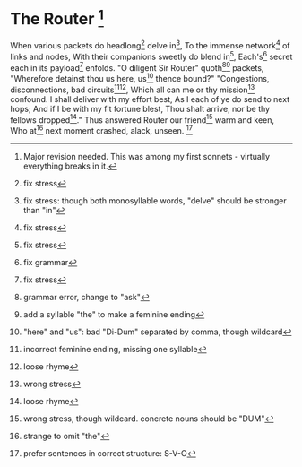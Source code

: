 # The Router [^0]

When various packets do headlong[^1] delve in[^2],
To the immense network[^3] of links and nodes,
With their companions sweetly do blend in[^3.1],
Each's[^4] secret each in its payload[^5] enfolds.
"O diligent Sir Router" quoth[^6][^7] packets,
"Wherefore detainst thou us here, us[^8] thence bound?"
"Congestions, disconnections, bad circuits[^9][^10],
Which all can me or thy mission[^11] confound.
I shall deliver with my effort best,
As I each of ye do send to next hops;
And if I be with my fit fortune blest,
Thou shalt arrive, nor be thy fellows dropped[^12]."
Thus answered Router our friend[^13] warm and keen,
Who at[^14] next moment crashed, alack, unseen. [^15]

[^0]: Major revision needed. This was among my first sonnets - virtually everything breaks in it.
[^1]: fix stress
[^2]: fix stress: though both monosyllable words, "delve" should be stronger than "in"
[^3]: fix stress
[^3.1]: fix stress
[^4]: fix grammar
[^5]: fix stress
[^6]: grammar error, change to "ask"
[^7]: add a syllable "the" to make a feminine ending
[^8]: "here" and "us": bad "Di-Dum" separated by comma, though wildcard
[^9]: incorrect feminine ending, missing one syllable
[^10]: loose rhyme
[^11]: wrong stress
[^12]: loose rhyme
[^13]: wrong stress, though wildcard. concrete nouns should be "DUM"
[^14]: strange to omit "the"
[^15]: prefer sentences in correct structure: S-V-O